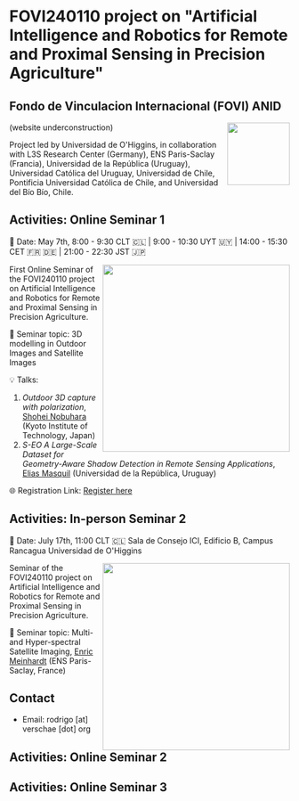 # FOVI240110 project on "Artificial Intelligence and Robotics for Remote and Proximal Sensing in Precision Agriculture"
## Fondo de Vinculacion Internacional (FOVI) ANID

<div style='float: right'>
<a href="https://rodrigo.verschae.org/fovi2025/"><img style="width: 8em;" src="http://rodrigo.verschae.org/fovi2025/robot_cherry.jpg"></a>
</div>

(website underconstruction)

Project led by Universidad de O'Higgins, in collaboration with L3S Research Center (Germany), ENS Paris-Saclay (Francia), Universidad de la República (Uruguay), Universidad Católica del Uruguay​, Universidad de Chile, Pontificia Universidad Católica de Chile, and Universidad del Bío Bío, Chile.

## Activities: Online Seminar 1

📅 Date: May 7th, 8:00 - 9:30 CLT 🇨🇱 | 9:00 - 10:30 UYT 🇺🇾 | 14:00 - 15:30 CET 🇫🇷 🇩🇪 | 21:00 - 22:30 JST 🇯🇵 

<div style='float: right'>
<img style="width: 24em;" src="http://rodrigo.verschae.org/fovi2025/28-04-25-SEMINAR TOPIC STORY.png">
</div>

First Online Seminar of the FOVI240110 project on Artificial Intelligence and Robotics for Remote and Proximal Sensing in Precision Agriculture.

📌 Seminar topic: 3D modelling in Outdoor Images and Satellite Images

💡 Talks:
1. *Outdoor 3D capture with polarization*, [Shohei Nobuhara](https://scholar.google.co.jp/citations?user=keXiLQ0AAAAJ) (Kyoto Institute of Technology, Japan)
2. *S-EO A Large-Scale Dataset for Geometry-Aware Shadow Detection in Remote Sensing Applications*, [Elias Masquil](https://scholar.google.com/citations?user=eJU1kjEAAAAJ&hl=en) (Universidad de la República, Uruguay)

🌐 Registration Link:
[Register here](https://forms.gle/vEAQLMSjvoPDPXP47)

## Activities: In-person Seminar 2

📅 Date: July 17th, 11:00 CLT 🇨🇱 
Sala de Consejo ICI, Edificio B, Campus Rancagua Universidad de O'Higgins

<div style='float: right'>
<img style="width: 24em;" src="http://rodrigo.verschae.org/fovi2025/Charla Imágenes Satelitales - pantalla.png">
</div>

Seminar of the FOVI240110 project on Artificial Intelligence and Robotics for Remote and Proximal Sensing in Precision Agriculture.

📌 Seminar topic: Multi- and Hyper-spectral Satellite Imaging,  [Enric Meinhardt](https://centreborelli.ens-paris-saclay.fr/fr/annuaire-des-personnes/enric-meinhardt-llopis) (ENS Paris-Saclay, France)

## Contact 
+ Email: rodrigo [at] verschae [dot] org  

## Activities: Online Seminar 2
## Activities: Online Seminar 3


